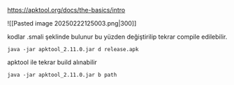 https://apktool.org/docs/the-basics/intro

![[Pasted image 20250222125003.png|300]]

kodlar .smali şeklinde bulunur bu yüzden değiştirilip tekrar compile edilebilir. 
``` title:".apk yı decompile eder"
java -jar apktool_2.11.0.jar d release.apk
```

apktool ile tekrar build alınabilir
``` title="Tekrar build almaya yarar"
java -jar apktool_2.11.0.jar b path
```
